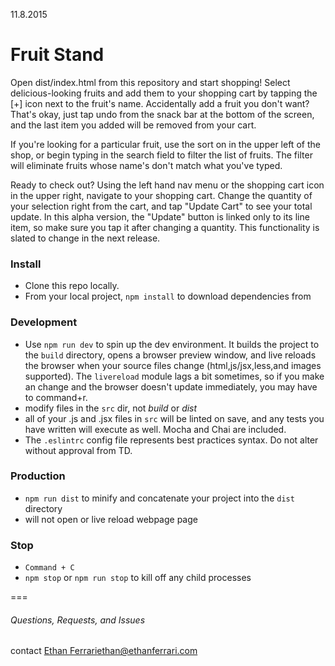 11.8.2015
# Fruit Stand

Open dist/index.html from this repository and start shopping! Select delicious-looking fruits and add them to your shopping cart by tapping the [+] icon next to the fruit's name. Accidentally add a fruit you don't want? That's okay, just tap undo from the snack bar at the bottom of the screen, and the last item you added will be removed from your cart.

If you're looking for a particular fruit, use the sort on in the upper left of the shop, or begin typing in the search field to filter the list of fruits. The filter will eliminate fruits whose name's don't match what you've typed.

Ready to check out? Using the left hand nav menu or the shopping cart icon in the upper right, navigate to your shopping cart. Change the quantity of your selection right from the cart, and tap "Update Cart" to see your total update. In this alpha version, the "Update" button is linked only to its line item, so make sure you tap it after changing a quantity. This functionality is slated to change in the next release.

### Install

- Clone this repo locally.
- From your local project, `npm install` to download dependencies from

### Development

- Use `npm run dev` to spin up the dev environment. It builds the project to the `build` directory, opens a browser preview window, and live reloads the browser when your source files change (html,js/jsx,less,and images supported). The `livereload` module lags a bit sometimes, so if you make an change and the browser doesn't update immediately, you may have to command+r.
- modify files in the `src` dir, not _build_ or _dist_
- all of your .js and .jsx files in `src` will be linted on save, and any tests you have written will execute as well. Mocha and Chai are included.
- The `.eslintrc` config file represents best practices syntax. Do not alter without approval from TD.

### Production

- `npm run dist` to minify and concatenate your project into the `dist` directory
- will not open or live reload webpage page

### Stop

- `Command + C`
- `npm stop` or `npm run stop` to kill off any child processes

===

###### Questions, Requests, and Issues

contact [Ethan Ferrari](https://github.com/epferrari)<ethan@ethanferrari.com>
